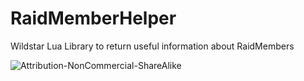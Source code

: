# RaidMemberHelper
Wildstar Lua Library to return useful information about RaidMembers

![Attribution-NonCommercial-ShareAlike](https://i.creativecommons.org/l/by-nc-sa/4.0/88x31.png)
